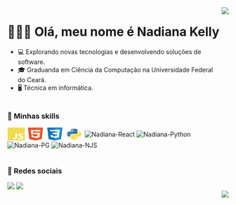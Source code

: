 <a href="https://github.com/Nadiana-Kelly">
   <img align="right"  height="380" src="https://github.com/Nadiana-Kelly/Nadiana-Kelly/assets/82840116/43876d60-0566-4755-992b-2508daa36da7.png">
</a>
<h1>
   <span>👩🏽‍💻 Olá, meu nome é Nadiana Kelly</span>
</h1>

- 💻 Explorando novas tecnologias e desenvolvendo soluções de software.
- 🎓 Graduanda em Ciência da Computação na Universidade Federal do Ceará.
- 🖥️ Técnica em informática.
<br><br>

<h3>
   <span>🚀 Minhas skills </span>
</h3>
<div style="display: inline_block">
  <img align="center" alt="Nadiana-Js" height="30" width="40" src="https://raw.githubusercontent.com/devicons/devicon/master/icons/javascript/javascript-plain.svg">
  <img align="center" alt="Nadiana-HTML" height="30" width="40" src="https://raw.githubusercontent.com/devicons/devicon/master/icons/html5/html5-original.svg">
  <img align="center" alt="Nadiana-CSS" height="30" width="40" src="https://raw.githubusercontent.com/devicons/devicon/master/icons/css3/css3-original.svg">
  <img align="center" alt="Nadiana-Python" height="30" width="40" src="https://raw.githubusercontent.com/devicons/devicon/master/icons/python/python-original.svg">
  <img align="center" alt="Nadiana-React" height="30" width="40" src="https://cdn.jsdelivr.net/gh/devicons/devicon/icons/react/react-original.svg">
  <img align="center" alt="Nadiana-Python" height="30" width="40" src="https://cdn.jsdelivr.net/gh/devicons/devicon/icons/bootstrap/bootstrap-original.svg">
  <img align="center" alt="Nadiana-PG" height="30" width="40" src="https://cdn.jsdelivr.net/gh/devicons/devicon/icons/postgresql/postgresql-plain-wordmark.svg">
  <img align="center" alt="Nadiana-NJS" height="30" width="40" src="https://cdn.jsdelivr.net/gh/devicons/devicon/icons/nodejs/nodejs-original.svg">
    
</div>
<br>
<h3>
   <span>🔗 Redes sociais </span>
</h3>
  <a href="https://www.instagram.com/nadianakelly/" target="_blank"><img src="https://img.shields.io/badge/-Instagram-%23E4405F?style=for-the-badge&logo=instagram&logoColor=white" target="_blank"></a>
  <a href="https://www.linkedin.com/in/nadiana-kelly-66595a261/" target="_blank"><img src="https://img.shields.io/badge/-LinkedIn-%230077B5?style=for-the-badge&logo=linkedin&logoColor=white" target="_blank"></a> 

 <div align="right">
   <a href="https://github.com/Nadiana-Kelly">
     <img  src="https://github.com/Nadiana-Kelly/Nadiana-Kelly/assets/82840116/051aaa97-dc0a-44a0-8c01-162efde9a16d.png"> 
   </a>
 </div>

